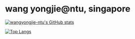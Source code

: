 # wang yongjie@ntu, singapore

[![wangyongjie-ntu's GitHub stats](https://github-readme-stats.vercel.app/api?username=wangyongjie-ntu&theme=gruvbox)](https://github.com/anuraghazra/github-readme-stats)


[![Top Langs](https://github-readme-stats.vercel.app/api/top-langs/?username=wangyongjie-ntu&hide=tex,javascript,jupyter%20notebook,html&langs_count=10&layout=compact&theme=gruvbox)](https://github.com/anuraghazra/github-readme-stats)
